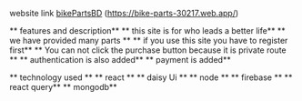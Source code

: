 
website link [bikePartsBD]( https://bike-parts-30217.web.app/)
(https://bike-parts-30217.web.app/)


** features and description**
** this site is for who leads a better life**
** we have provided many parts **
** if you use this site you have to register first**
** You can not click the purchase button because it is private route **
** authentication is also added**
** payment is added**

** technology used **
** react **
** daisy Ui **
**  node **
** firebase **
** react query**
** mongodb**